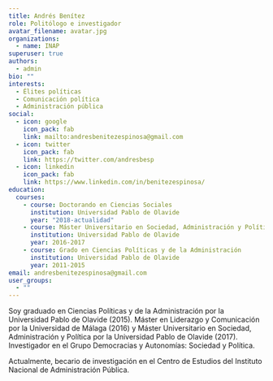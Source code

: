 ```yaml
---
title: Andrés Benítez 
role: Politólogo e investigador
avatar_filename: avatar.jpg
organizations:
  - name: INAP
superuser: true
authors:
  - admin
bio: ""
interests:
  - Élites políticas
  - Comunicación política
  - Administración pública
social:
  - icon: google
    icon_pack: fab
    link: mailto:andresbenitezespinosa@gmail.com
  - icon: twitter
    icon_pack: fab
    link: https://twitter.com/andresbesp
  - icon: linkedin
    icon_pack: fab
    link: https://www.linkedin.com/in/benitezespinosa/
education:
  courses:
    - course: Doctorando en Ciencias Sociales
      institution: Universidad Pablo de Olavide
      year: "2018-actualidad"
    - course: Máster Universitario en Sociedad, Administración y Política
      institution: Universidad Pablo de Olavide
      year: 2016-2017
    - course: Grado en Ciencias Políticas y de la Administración
      institution: Universidad Pablo de Olavide
      year: 2011-2015
email: andresbenitezespinosa@gmail.com
user_groups:
  - ""
---
```

Soy graduado en Ciencias Políticas y de la Administración por la Universidad Pablo de Olavide (2015). Máster en Liderazgo y Comunicación por la Universidad de Málaga (2016) y Máster Universitario en Sociedad, Administración y Política por la Universidad Pablo de Olavide (2017). Investigador en el Grupo Democracias y Autonomías: Sociedad y Política.

Actualmente, becario de investigación en el Centro de Estudios del Instituto Nacional de Administración Pública.
